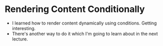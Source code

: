 # Rendering Content Conditionally
- I learned how to render content dynamically using conditions. Getting interesting.
- There's another way to do it which I'm going to learn about in the next lecture.